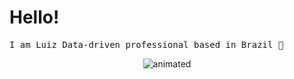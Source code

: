 # Hello!

<p align="left">
  <samp>
    I am Luiz 
    <samp>
    Data-driven professional based in Brazil 🌱
    </samp>
    <br>
  </samp>
</p>
<p align="left">
</p>
<center>
<img src="https://user-images.githubusercontent.com/87837854/166164046-1238b8f9-e59c-4096-83b5-c777ec7cf562.gif" alt="animated">
</center>

